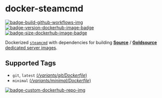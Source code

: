 # docker-steamcmd

[![badge-build-github-workflows-img][]][badge-build-github-workflows-src] [![badge-version-dockerhub-image-badge][]][badge-image-dockerhub-tags-src] [![badge-size-dockerhub-image-badge][]][badge-image-dockerhub-tags-src]

[badge-build-github-workflows-img]: https://img.shields.io/github/actions/workflow/status/startersclan/docker-steamcmd/ci-master-pr.yml?branch=master&label=ci-master-pr&logo=github&style=flat-square
[badge-build-github-workflows-src]: https://github.com/startersclan/docker-steamcmd/actions?query=branch%3Amaster
[badge-image-dockerhub-src]: https://hub.docker.com/r/startersclan/steamcmd
[badge-image-dockerhub-tags-src]: https://hub.docker.com/r/startersclan/steamcmd/tags
[badge-version-dockerhub-image-badge]: https://img.shields.io/docker/v/startersclan/steamcmd/latest?label=image%20tag&style=flat-square
[badge-size-dockerhub-image-badge]: https://img.shields.io/docker/image-size/startersclan/steamcmd/latest?style=flat-square
[badge-custom-dockerhub-repo-img]: https://img.shields.io/badge/docker%20hub-startersclan/steamcmd-blue.svg?logo=docker&logoColor=2596EC&color=1B2838&label=&labelColor=&style=popout-square

Dockerized [`steamcmd`](https://developer.valvesoftware.com/wiki/SteamCMD) with dependencies for building [**Source**](https://developer.valvesoftware.com/wiki/Source) / [**Goldsource**](https://developer.valvesoftware.com/wiki/GoldSrc) [dedicated server images](https://github.com/startersclan/docker-sourceservers).

## Supported Tags

* `git`, `latest` [(*/variants/git/Dockerfile*)][dockerfile-git-src]
* `minimal` [(*/variants/minimal/Dockerfile*)][dockerfile-minimal-src]

[dockerfile-git-src]: https://github.com/startersclan/docker-steamcmd/blob/master/variants/git/Dockerfile
[dockerfile-minimal-src]: https://github.com/startersclan/docker-steamcmd/blob/master/variants/minimal/Dockerfile

[![badge-custom-dockerhub-repo-img][]][badge-image-dockerhub-src]
